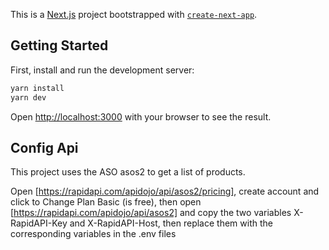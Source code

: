 This is a [Next.js](https://nextjs.org/) project bootstrapped with [`create-next-app`](https://github.com/vercel/next.js/tree/canary/packages/create-next-app).

## Getting Started

First, install and run the development server:

```bash
yarn install
yarn dev
```

Open [http://localhost:3000](http://localhost:3000) with your browser to see the result.

## Config Api
This project uses the ASO asos2 to get a list of products.

Open [https://rapidapi.com/apidojo/api/asos2/pricing], create account and click to Change Plan Basic (is free), then open [https://rapidapi.com/apidojo/api/asos2] and copy the two variables X-RapidAPI-Key and X-RapidAPI-Host, then replace them with the corresponding variables in the .env files